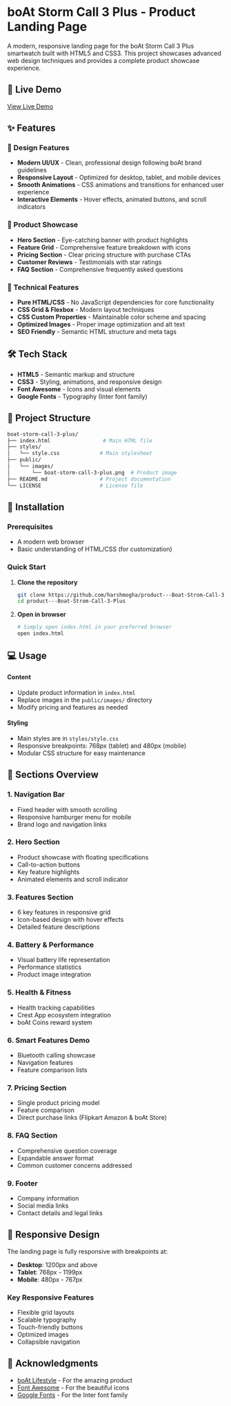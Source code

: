 # boAt Storm Call 3 Plus - Product Landing Page

A modern, responsive landing page for the boAt Storm Call 3 Plus smartwatch built with HTML5 and CSS3. This project showcases advanced web design techniques and provides a complete product showcase experience.


## 🚀 Live Demo

[View Live Demo](https://harshmogha.github.io/product---Boat-Strom-Call-3-Plus/) 

## ✨ Features

### 🎨 Design Features
- **Modern UI/UX** - Clean, professional design following boAt brand guidelines
- **Responsive Layout** - Optimized for desktop, tablet, and mobile devices
- **Smooth Animations** - CSS animations and transitions for enhanced user experience
- **Interactive Elements** - Hover effects, animated buttons, and scroll indicators

### 📱 Product Showcase
- **Hero Section** - Eye-catching banner with product highlights
- **Feature Grid** - Comprehensive feature breakdown with icons
- **Pricing Section** - Clear pricing structure with purchase CTAs
- **Customer Reviews** - Testimonials with star ratings
- **FAQ Section** - Comprehensive frequently asked questions

### 🔧 Technical Features
- **Pure HTML/CSS** - No JavaScript dependencies for core functionality
- **CSS Grid & Flexbox** - Modern layout techniques
- **CSS Custom Properties** - Maintainable color scheme and spacing
- **Optimized Images** - Proper image optimization and alt text
- **SEO Friendly** - Semantic HTML structure and meta tags

## 🛠️ Tech Stack

- **HTML5** - Semantic markup and structure
- **CSS3** - Styling, animations, and responsive design
- **Font Awesome** - Icons and visual elements
- **Google Fonts** - Typography (Inter font family)

## 📁 Project Structure
```bash
boat-storm-call-3-plus/
├── index.html                 # Main HTML file
├── styles/
│   └── style.css             # Main stylesheet
├── public/
│   └── images/
│       └── boat-storm-call-3-plus.png  # Product image
├── README.md                 # Project documentation
└── LICENSE                   # License file
```
## 🚀 Installation

### Prerequisites
- A modern web browser
- Basic understanding of HTML/CSS (for customization)

### Quick Start

1. **Clone the repository**
   ```bash
   git clone https://github.com/harshmogha/product---Boat-Strom-Call-3-Plus.git
   cd product---Boat-Strom-Call-3-Plus
   

2. **Open in browser**
   ```bash
   # Simply open index.html in your preferred browser
   open index.html


## 💻 Usage

#### Content
- Update product information in `index.html`
- Replace images in the `public/images/` directory
- Modify pricing and features as needed

#### Styling
- Main styles are in `styles/style.css`
- Responsive breakpoints: 768px (tablet) and 480px (mobile)
- Modular CSS structure for easy maintenance

## 📖 Sections Overview

### 1. Navigation Bar
- Fixed header with smooth scrolling
- Responsive hamburger menu for mobile
- Brand logo and navigation links

### 2. Hero Section
- Product showcase with floating specifications
- Call-to-action buttons
- Key feature highlights
- Animated elements and scroll indicator

### 3. Features Section
- 6 key features in responsive grid
- Icon-based design with hover effects
- Detailed feature descriptions

### 4. Battery & Performance
- Visual battery life representation
- Performance statistics
- Product image integration

### 5. Health & Fitness
- Health tracking capabilities
- Crest App ecosystem integration
- boAt Coins reward system

### 6. Smart Features Demo
- Bluetooth calling showcase
- Navigation features
- Feature comparison lists

### 7. Pricing Section
- Single product pricing model
- Feature comparison
- Direct purchase links (Flipkart Amazon & boAt Store)

### 8. FAQ Section
- Comprehensive question coverage
- Expandable answer format
- Common customer concerns addressed

### 9. Footer
- Company information
- Social media links
- Contact details and legal links

## 📱 Responsive Design

The landing page is fully responsive with breakpoints at:

- **Desktop**: 1200px and above
- **Tablet**: 768px - 1199px
- **Mobile**: 480px - 767px

### Key Responsive Features
- Flexible grid layouts
- Scalable typography
- Touch-friendly buttons
- Optimized images
- Collapsible navigation

## 🙏 Acknowledgments

- [boAt Lifestyle](https://boat-lifestyle.com) - For the amazing product
- [Font Awesome](https://fontawesome.com) - For the beautiful icons
- [Google Fonts](https://fonts.google.com) - For the Inter font family
